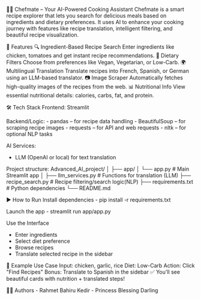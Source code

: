🧑‍🍳 Chefmate – Your AI-Powered Cooking Assistant
Chefmate is a smart recipe explorer that lets you search for delicious meals based on ingredients and dietary preferences. It uses AI to enhance your cooking journey with features like recipe translation, intelligent filtering, and beautiful recipe visualization.

🚀 Features
    🔍 Ingredient-Based Recipe Search
            Enter ingredients like chicken, tomatoes and get instant recipe recommendations.
    🥦 Dietary Filters
            Choose from preferences like Vegan, Vegetarian, or Low-Carb.
    🌍 Multilingual Translation
            Translate recipes into French, Spanish, or German using an LLM-based translator.
    📷 Image Scraper
            Automatically fetches high-quality images of the recipes from the web.
    📊 Nutritional Info
            View essential nutritional details: calories, carbs, fat, and protein.


🛠️ Tech Stack
Frontend: Streamlit

Backend/Logic:
    - pandas – for recipe data handling
    - BeautifulSoup – for scraping recipe images
    - requests – for API and web requests
    - nltk – for optional NLP tasks

AI Services:
   - LLM (OpenAI or local) for text translation

Project structure:
    Advanced_AI_project/
    │
    ├── app/
    │   └── app.py                   # Main Streamlit app
    │
    ├── llm_services.py             # Functions for translation (LLM)
    ├── recipe_search.py            # Recipe filtering/search logic(NLP)
    ├── requirements.txt            # Python dependencies
    └── README.md                 

▶️ How to Run
Install dependencies
    - pip install -r requirements.txt

Launch the app
    - streamlit run app/app.py

Use the Interface
   - Enter ingredients
   - Select diet preference
   - Browse recipes
   - Translate selected recipe in the sidebar

🧪 Example Use Case
        Input: chicken, garlic, rice
        Diet: Low-Carb
        Action: Click "Find Recipes"
        Bonus: Translate to Spanish in the sidebar
        ✅ You'll see beautiful cards with nutrition + translated steps!

👩‍💻 Authors
     - Rahmet Bahiru Kedir
     - Princess Blessing Darling
